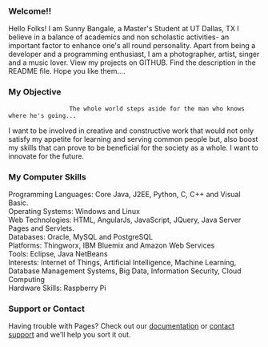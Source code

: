 ### Welcome!!
Hello Folks! I am Sunny Bangale, a Master's Student at UT Dallas, TX
I believe in a balance of academics and non scholastic activities- an important factor to enhance one's all round personality. Apart from being a developer and a programming enthusiast, I am a photographer, artist, singer and a music lover. View my projects on GITHUB. Find the description in the README file. Hope you like them.... 

### My Objective
                     The whole world steps aside for the man who knows where he's going...
I want to be involved in creative and constructive work that would not only satisfy my appetite for learning and serving common people but, also boost my skills that can prove to be beneficial for the society as a whole. I want to innovate for the future.

### My Computer Skills
Programming Languages: Core Java, J2EE, Python, C, C++ and Visual Basic.   
Operating Systems: Windows and Linux   
Web Technologies: HTML, AngularJs, JavaScript, JQuery, Java Server Pages and Servlets.   
Databases: Oracle, MySQL and PostgreSQL   
Platforms: Thingworx, IBM Bluemix and Amazon Web Services   
Tools: Eclipse, Java NetBeans   
Interests: Internet of Things, Artificial Intelligence, Machine Learning, Database Management Systems, Big Data, Information Security, Cloud Computing   
Hardware Skills: Raspberry Pi	        	

### Support or Contact
Having trouble with Pages? Check out our [documentation](https://help.github.com/pages) or [contact support](https://github.com/contact) and we’ll help you sort it out.
